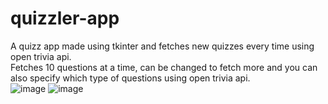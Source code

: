 # quizzler-app
A quizz app made using tkinter and fetches new quizzes every time using open trivia api.   
Fetches 10 questions at a time, can be changed to fetch more and you can also specify which type of questions using open trivia api.  
![image](https://user-images.githubusercontent.com/86293067/159556591-59b0d970-6c5d-4bfa-a0bd-5722daf332b0.png) ![image](https://user-images.githubusercontent.com/86293067/159556816-fc334cac-750b-422d-9aa2-8d8e76f54229.png)


